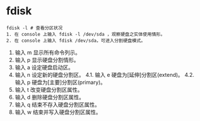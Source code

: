 # fdisk

    fdisk -l # 查看分区状况
    1. 在 console 上输入 fdisk -l /dev/sda ，观察硬盘之实体使用情形。
    2. 在 console 上输入 fdisk /dev/sda，可进入分割硬盘模式。

1. 输入 m 显示所有命令列示。
2. 输入 p 显示硬盘分割情形。
3. 输入 a 设定硬盘启动区。
4. 输入 n 设定新的硬盘分割区。
4.1. 输入 e 硬盘为[延伸]分割区(extend)。
4.2. 输入 p 硬盘为[主要]分割区(primary)。
5. 输入 t 改变硬盘分割区属性。
6. 输入 d 删除硬盘分割区属性。
7. 输入 q 结束不存入硬盘分割区属性。
8. 输入 w 结束并写入硬盘分割区属性。
